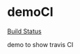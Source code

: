 # demoCI
[Build Status](https://travis-ci.com/hsthirumalesh/demoCI.svg?branch=main)

demo to show travis CI
